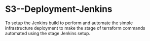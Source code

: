 # S3--Deployment-Jenkins
To setup the Jenkins build to perform and automate the simple infrastructure deployment to make the stage of terraform commands automated using the stage Jenkins setup.

